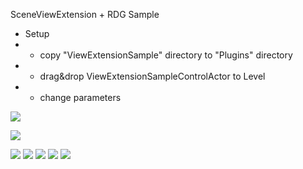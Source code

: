 SceneViewExtension + RDG Sample

- Setup
- - copy "ViewExtensionSample" directory to "Plugins" directory
- - drag&drop ViewExtensionSampleControlActor to Level
- - change parameters

![](../../images/ViewExtensionSample/setup_actor.png)

![](../../images/ViewExtensionSample/actor_parameter.png)

![](../../images/ViewExtensionSample/actor_parameter_lensghost.png)
![](../../images/ViewExtensionSample/actor_parameter_anisokuwahara.png)
![](../../images/ViewExtensionSample/actor_parameter_worldnormalunlit.png)
![](../../images/ViewExtensionSample/actor_parameter_historytest.png)
![](../../images/ViewExtensionSample/actor_parameter_voronoipostprocess.png)

